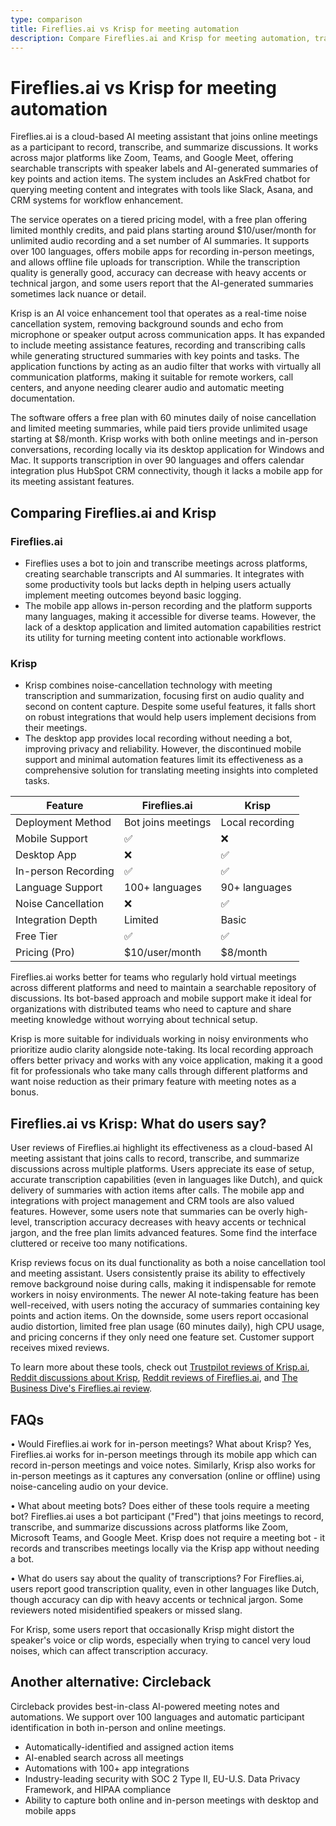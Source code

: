 ```yaml
---
type: comparison
title: Fireflies.ai vs Krisp for meeting automation
description: Compare Fireflies.ai and Krisp for meeting automation, transcription, and summaries - features, pricing, and user reviews to help you choose the right tool.
---
```


# Fireflies.ai vs Krisp for meeting automation

Fireflies.ai is a cloud-based AI meeting assistant that joins online meetings as a participant to record, transcribe, and summarize discussions. It works across major platforms like Zoom, Teams, and Google Meet, offering searchable transcripts with speaker labels and AI-generated summaries of key points and action items. The system includes an AskFred chatbot for querying meeting content and integrates with tools like Slack, Asana, and CRM systems for workflow enhancement.

The service operates on a tiered pricing model, with a free plan offering limited monthly credits, and paid plans starting around $10/user/month for unlimited audio recording and a set number of AI summaries. It supports over 100 languages, offers mobile apps for recording in-person meetings, and allows offline file uploads for transcription. While the transcription quality is generally good, accuracy can decrease with heavy accents or technical jargon, and some users report that the AI-generated summaries sometimes lack nuance or detail.

Krisp is an AI voice enhancement tool that operates as a real-time noise cancellation system, removing background sounds and echo from microphone or speaker output across communication apps. It has expanded to include meeting assistance features, recording and transcribing calls while generating structured summaries with key points and tasks. The application functions by acting as an audio filter that works with virtually all communication platforms, making it suitable for remote workers, call centers, and anyone needing clearer audio and automatic meeting documentation.

The software offers a free plan with 60 minutes daily of noise cancellation and limited meeting summaries, while paid tiers provide unlimited usage starting at $8/month. Krisp works with both online meetings and in-person conversations, recording locally via its desktop application for Windows and Mac. It supports transcription in over 90 languages and offers calendar integration plus HubSpot CRM connectivity, though it lacks a mobile app for its meeting assistant features.

## Comparing Fireflies.ai and Krisp

### Fireflies.ai

* Fireflies uses a bot to join and transcribe meetings across platforms, creating searchable transcripts and AI summaries. It integrates with some productivity tools but lacks depth in helping users actually implement meeting outcomes beyond basic logging.
* The mobile app allows in-person recording and the platform supports many languages, making it accessible for diverse teams. However, the lack of a desktop application and limited automation capabilities restrict its utility for turning meeting content into actionable workflows.

### Krisp

* Krisp combines noise-cancellation technology with meeting transcription and summarization, focusing first on audio quality and second on content capture. Despite some useful features, it falls short on robust integrations that would help users implement decisions from their meetings.
* The desktop app provides local recording without needing a bot, improving privacy and reliability. However, the discontinued mobile support and minimal automation features limit its effectiveness as a comprehensive solution for translating meeting insights into completed tasks.

| Feature | Fireflies.ai | Krisp |
|---------|-------------|-------|
| Deployment Method | Bot joins meetings | Local recording |
| Mobile Support | ✅ | ❌ |
| Desktop App | ❌ | ✅ |
| In-person Recording | ✅ | ✅ |
| Language Support | 100+ languages | 90+ languages |
| Noise Cancellation | ❌ | ✅ |
| Integration Depth | Limited | Basic |
| Free Tier | ✅ | ✅ |
| Pricing (Pro) | $10/user/month | $8/month |

Fireflies.ai works better for teams who regularly hold virtual meetings across different platforms and need to maintain a searchable repository of discussions. Its bot-based approach and mobile support make it ideal for organizations with distributed teams who need to capture and share meeting knowledge without worrying about technical setup.

Krisp is more suitable for individuals working in noisy environments who prioritize audio clarity alongside note-taking. Its local recording approach offers better privacy and works with any voice application, making it a good fit for professionals who take many calls through different platforms and want noise reduction as their primary feature with meeting notes as a bonus.

## Fireflies.ai vs Krisp: What do users say?

User reviews of Fireflies.ai highlight its effectiveness as a cloud-based AI meeting assistant that joins calls to record, transcribe, and summarize discussions across multiple platforms. Users appreciate its ease of setup, accurate transcription capabilities (even in languages like Dutch), and quick delivery of summaries with action items after calls. The mobile app and integrations with project management and CRM tools are also valued features. However, some users note that summaries can be overly high-level, transcription accuracy decreases with heavy accents or technical jargon, and the free plan limits advanced features. Some find the interface cluttered or receive too many notifications.

Krisp reviews focus on its dual functionality as both a noise cancellation tool and meeting assistant. Users consistently praise its ability to effectively remove background noise during calls, making it indispensable for remote workers in noisy environments. The newer AI note-taking feature has been well-received, with users noting the accuracy of summaries containing key points and action items. On the downside, some users report occasional audio distortion, limited free plan usage (60 minutes daily), high CPU usage, and pricing concerns if they only need one feature set. Customer support receives mixed reviews.

To learn more about these tools, check out [Trustpilot reviews of Krisp.ai](https://www.trustpilot.com/review/krisp.ai), [Reddit discussions about Krisp](https://www.reddit.com/r/digitalnomad/comments/1ggviog/best_noise_cancellation_software_ive_been/), [Reddit reviews of Fireflies.ai](https://www.reddit.com/r/AIToolTesting/comments/1g55mmv/fireflies_ai_review_the_good_the_bad_and_the/), and [The Business Dive's Fireflies.ai review](https://thebusinessdive.com/fireflies-ai-review).

## FAQs 
• Would Fireflies.ai work for in-person meetings? What about Krisp?
Yes, Fireflies.ai works for in-person meetings through its mobile app which can record in-person meetings and voice notes. Similarly, Krisp also works for in-person meetings as it captures any conversation (online or offline) using noise-canceling audio on your device.

• What about meeting bots? Does either of these tools require a meeting bot?
Fireflies.ai uses a bot participant ("Fred") that joins meetings to record, transcribe, and summarize discussions across platforms like Zoom, Microsoft Teams, and Google Meet. Krisp does not require a meeting bot - it records and transcribes meetings locally via the Krisp app without needing a bot.

• What do users say about the quality of transcriptions?
For Fireflies.ai, users report good transcription quality, even in other languages like Dutch, though accuracy can dip with heavy accents or technical jargon. Some reviewers noted misidentified speakers or missed slang.

For Krisp, some users report that occasionally Krisp might distort the speaker's voice or clip words, especially when trying to cancel very loud noises, which can affect transcription accuracy.

## Another alternative: Circleback
Circleback provides best-in-class AI-powered meeting notes and automations. We support over 100 languages and automatic participant identification in both in-person and online meetings.
* Automatically-identified and assigned action items
* AI-enabled search across all meetings
* Automations with 100+ app integrations
* Industry-leading security with SOC 2 Type II, EU-U.S. Data Privacy Framework, and HIPAA compliance
* Ability to capture both online and in-person meetings with desktop and mobile apps
